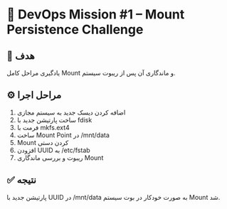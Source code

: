 # 🧭 DevOps Mission #1 – Mount Persistence Challenge

## 🎯 هدف
یادگیری مراحل کامل Mount و ماندگاری آن پس از ریبوت سیستم.

## ⚙️ مراحل اجرا
1. اضافه کردن دیسک جدید به سیستم مجازی  
2. ساخت پارتیشن جدید با fdisk  
3. فرمت با mkfs.ext4  
4. ساخت Mount Point در /mnt/data  
5. Mount کردن دستی  
6. افزودن UUID به /etc/fstab  
7. ریبوت و بررسی ماندگاری Mount  

## ✅ نتیجه
پارتیشن جدید با UUID در /mnt/data به صورت خودکار در بوت سیستم Mount شد.